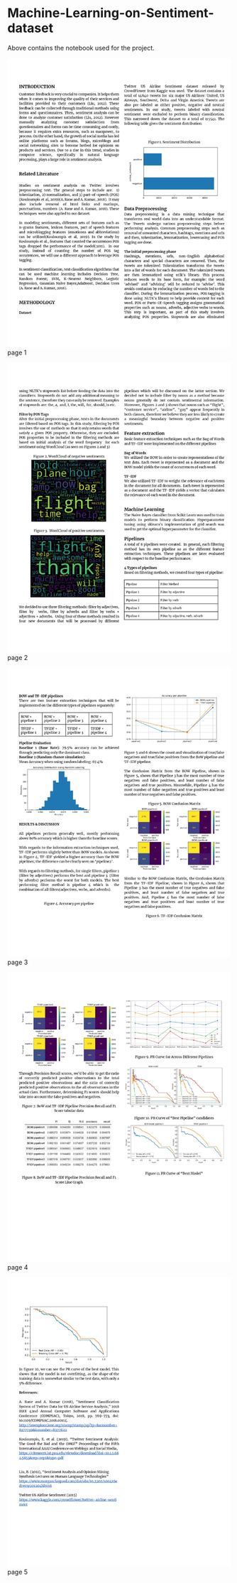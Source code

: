 # Machine-Learning-on-Sentiment-dataset

Above contains the notebook used for the project. 

![alt text](https://github.com/feebeef/Machine-Learning-on-Sentiment-Dataset/blob/master/research_paper/0001.jpg?raw=true)
page 1

![alt text](https://github.com/feebeef/Machine-Learning-on-Sentiment-Dataset/blob/master/research_paper/0002.jpg?raw=true)
page 2

![alt text](https://github.com/feebeef/Machine-Learning-on-Sentiment-Dataset/blob/master/research_paper/0003.jpg?raw=true)
page 3

![alt text](https://github.com/feebeef/Machine-Learning-on-Sentiment-Dataset/blob/master/research_paper/0004.jpg?raw=true)
page 4

![alt text](https://github.com/feebeef/Machine-Learning-on-Sentiment-Dataset/blob/master/research_paper/0005.jpg?raw=true)
page 5

